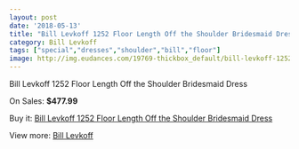 ```yaml
---
layout: post
date: '2018-05-13'
title: "Bill Levkoff 1252 Floor Length Off the Shoulder Bridesmaid Dress"
category: Bill Levkoff
tags: ["special","dresses","shoulder","bill","floor"]
image: http://img.eudances.com/19769-thickbox_default/bill-levkoff-1252-floor-length-off-the-shoulder-bridesmaid-dress.jpg
---
```

Bill Levkoff 1252 Floor Length Off the Shoulder Bridesmaid Dress

On Sales: **$477.99**
<a href="https://www.eudances.com/en/bill-levkoff/5878-bill-levkoff-1252-floor-length-off-the-shoulder-bridesmaid-dress.html"><amp-img layout="responsive" width="600" height="600" src="//img.eudances.com/19769-thickbox_default/bill-levkoff-1252-floor-length-off-the-shoulder-bridesmaid-dress.jpg" alt="Bill Levkoff 1252 Floor Length Off the Shoulder Bridesmaid Dress 0" /></a>
<a href="https://www.eudances.com/en/bill-levkoff/5878-bill-levkoff-1252-floor-length-off-the-shoulder-bridesmaid-dress.html"><amp-img layout="responsive" width="600" height="600" src="//img.eudances.com/19770-thickbox_default/bill-levkoff-1252-floor-length-off-the-shoulder-bridesmaid-dress.jpg" alt="Bill Levkoff 1252 Floor Length Off the Shoulder Bridesmaid Dress 1" /></a>

Buy it: [Bill Levkoff 1252 Floor Length Off the Shoulder Bridesmaid Dress](https://www.eudances.com/en/bill-levkoff/5878-bill-levkoff-1252-floor-length-off-the-shoulder-bridesmaid-dress.html "Bill Levkoff 1252 Floor Length Off the Shoulder Bridesmaid Dress")

View more: [Bill Levkoff](https://www.eudances.com/en/57-bill-levkoff "Bill Levkoff")